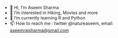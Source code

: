 - 👋 Hi, I’m Aseem Sharma 
- 👀 I’m interested in Hiking, Movies and more
- 🌱 I’m currently learning R and Python
- 📫 How to reach me : twitter @natureaseem,  email: aseemrajsharma@gmail.com 

<!---
acmshr/acmshr is a ✨ special ✨ repository because its `README.md` (this file) appears on your GitHub profile.
You can click the Preview link to take a look at your changes.
--->
